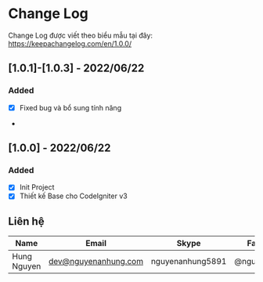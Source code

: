 # Change Log

Change Log được viết theo biểu mẫu tại đây: https://keepachangelog.com/en/1.0.0/

## [1.0.1]-[1.0.3] - 2022/06/22

### Added

- [x] Fixed bug và bổ sung tính năng
-

## [1.0.0] - 2022/06/22

### Added

- [x] Init Project
- [x] Thiết kế Base cho CodeIgniter v3

## Liên hệ

| Name        | Email                | Skype            | Facebook      |
|-------------|----------------------|------------------|---------------|
| Hung Nguyen | dev@nguyenanhung.com | nguyenanhung5891 | @nguyenanhung |
